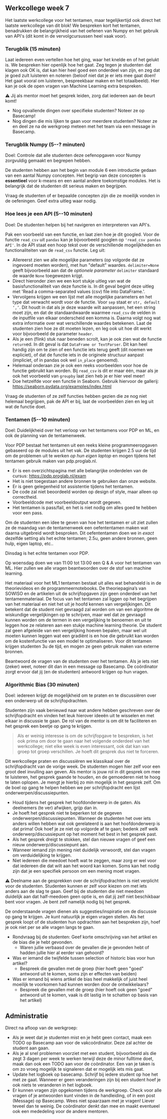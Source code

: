 ## Werkcollege week 7

Het laatste werkcollege voor het tentamen, maar tegelijkertijd ook direct het laatste werkcollege van dit blok! We bespreken kort het tentamen, benadrukken de belangrijkheid van het oefenen van Numpy en het gebruik van API's (dit komt in de vervolgcursussen heel vaak voor). 

### Terugblik (15 minuten)

Laat iedereen even vertellen hoe het ging, waar het knelde en of het gelukt is. We bespreken hier openlijk hoe het gaat. Zeg tegen je studenten dat klagen ook OK is, dat kan hier heel goed een onderdeel van zijn, en zeg dat je goed zult luisteren en noteren (beloof niet dat je er iets mee gaat doen! Het gaat vooral om luisteren, bespreekbaar maken en het totaalbeeld). Hier kan je ook de open vragen van Machine Learning extra bespreken.

⚠️ Jij als mentor moet het gesprek leiden, zorg dat iedereen aan de beurt komt!

- Nog opvallende dingen over specifieke studenten? Noteer ze op Basecamp!
- Nog dingen die mis lijken te gaan voor meerdere studenten? Noteer ze en deel ze na de werkgroep meteen met het team via een message in Basecamp.

### Terugblik Numpy (5--? minuten)

Doel: Controle dat alle studenten deze oefenopgaven voor Numpy zorgvuldig gemaakt en begrepen hebben.

De studenten hebben aan het begin van module 6 een introductie gedaan van een aantal Numpy concepten. Het begrip van deze concepten is **essentieel** voor k-means en een aantal andere toekomstige modules. Het is belangrijk dat de studenten dit serieus maken en begrijpen.

Vraag de studenten of er bepaalde concepten zijn die ze moeilijk vonden in de oefeningen. Geef extra uitleg waar nodig.

### Hoe lees je een API (5--10 minuten)

Doel: De studenten helpen bij het navigeren en interpreteren van API's.

Pak een voorbeeld van een functie, en laat zien hoe je dit googled. Voor de functie `read_csv` uit `pandas` kan je bijvoorbeeld googlen op `'read_csv pandas API'`. In de API staat een hoop tekst over de verschillende mogelijkheden en functionaliteiten van de `read_csv` functie. Leg uit:

- Allereerst zien we alle mogelijke parameters (op volgorde dat ze ingevoerd moeten worden), met hun "default" waardes. `delimiter=None` geeft bijvoorbeeld aan dat de _optionele parameter_ `delimiter` standaard de waarde `None` toegewezen krijgt.
- Direct hieronder zien we een kort stukje uitleg van wat de basisfunctionaliteit van deze functie is. In dit geval begint deze uitleg met 'Read a comma-separated values (csv) file into DataFrame.'.
- Vervolgens krijgen we een lijst met alle mogelijke parameters en het type dat verwacht wordt voor de functie. Voor `sep` staat er `str, default ‘,’`. Dit houdt in dat als je deze waarde wilt aanpassen, het een string moet zijn, en dat de standaardwaarde waarmee `read_csv` de velden in de inputfile van elkaar onderscheid een komma is. Daarna volgt nog wat extra informatie over wat verschillende waardes betekenen. Laat de studenten zien hoe ze dit moeten lezen, en leg ook uit hoe dit werkt voor bijvoorbeeld de parameter `header`.
- Als je een (flink) stuk naar beneden scrolt, kan je ook zien wat de functie `return`ed. In dit geval is dat `DataFrame or TextParser`. Dit kan heel handig zijn om te zien of een functie iets terug geeft (dit noemen we expliciet), of dat de functie iets in de originele structuur aanpast (impliciet, of in pandas ook wel `in_place` genoemd).
- Helemaal onderaan zie je ook een reeks voorbeelden voor hoe de functie gebruikt kan worden. Bij `read_csv` is dit er maar één, maar als je ook het voorbeeld van `groupby` laat zien heb je er hier veel meer!
- Doe hetzelfde voor een functie in Seaborn. Gebruik hiervoor de gallerij: <https://seaborn.pydata.org/examples/index.html>

Vraag de studenten of ze zelf functies hebben gezien die ze nog niet helemaal begrijpen, pak de API er bij, laat de voorbeelden zien en leg uit wat de functie doet.

### Tentamen (5--10 minuten)

Doel: Duidelijkheid over het verloop van het tentamens voor PDP en ML, en ook de planning van de tentamenweek.

Voor PDP bestaat het tentamen uit een reeks kleine programmeeropgaven gebaseerd op de modules uit het vak. De studenten krijgen 2.5 uur de tijd om de problemen uit te werken _op hun eigen laptop_ en mogen tijdens het tentamen gebruik maken van pdp.proglab.nl.

- Er is een overzichtspagina met alle belangrijke onderdelen van de cursus: <https://pdp.proglab.nl/exam>
- Het is niet toegestaan andere bronnen te gebruiken dan onze website.
- Er is geen gelegenheid tot assistentie tijdens het tentamen.
- De code zal niet beoordeeld worden op design of style, maar alleen op correctheid.
- Voorbeeldcode met voorbeeldoutput wordt gegeven.
- Het tentamen is pass/fail, en het is niet nodig om alles goed te hebben voor een pass.

Om de studenten een idee te geven van hoe het tentamen er uit ziet zullen ze de maandag van de tentamenweek een oefententamen maken wat daarna uitgebreid wordt besproken. Dit oefententamen doen we in _exact_ dezelfde setting als het echte tentamen; 2.5u, geen andere bronnen, geen hulp, eigen laptop, etc..

Dinsdag is het echte tentamen voor PDP.

Op woensdag doen we van 11:00 tot 13:00 een Q & A voor het tentamen van ML. Hier zullen we alle vragen beantwoorden over de stof van machine learning.

Het materiaal voor het ML1 tentamen bestaat uit alles wat behandeld is in de theorievideos en de programmeernotebooks. De theoriepagina’s van SOWISO en de artikelen uit de schrijfopgaven zijn geen onderdeel van het tentamenmateriaal. De focus van het tentamen zal liggen op het begrijpen van het materiaal en niet het uit je hoofd kennen van vergelijkingen. Dit betekent dat de student niet gevraagd zal worden om van een algoritme de wiskundige vergelijkingen op te schrijven, maar wel dat ze gevraagd kunnen worden om de termen in een vergelijking te benoemen en uit te leggen hoe ze relateren aan een stukje machine learning theorie. De student zal geen afgeleide van een vergelijking hoeven bepalen, maar wel uit moeten kunnen leggen wat een gradiënt is en hoe die gebruikt kan worden om de kostenfunctie van een model te optimaliseren. Voor dit tentamen krijgen studenten 3u de tijd, en mogen ze geen gebruik maken van externe bronnen.

Beantwoord de vragen van de studenten over het tentamen. Als je iets niet (zeker) weet, noteer dit dan in een message op Basecamp. De coördinator zorgt ervoor dat jij (en de studenten) antwoord krijgen op hun vragen.

### Algorithmic Bias (30 minuten)

Doel: iedereen krijgt de mogelijkheid om te praten en te discussiëren over een onderwerp uit de schrijfopdrachten.

Studenten zijn vaak benieuwd naar wat andere hebben geschreven over de schrijfopdracht en vinden het leuk hierover ideeën uit te wisselen en met elkaar in discussie te gaan. De rol van de mentor is om dit te faciliteren en het gesprek een beetje op gang te krijgen.

> Als er weinig interesse is om de schrijfopgave te bespreken, is het ook prima om door te gaan naar het volgende onderdeel van het werkcollege; niet elke week is even interessant, ook dat kan van groep tot groep verschillen. Je hoeft dit gesprek dus niet te forceren.

Dit werkcollege praten en discussiëren we klassikaal over de schrijfopdracht van de vorige week. De studenten mogen hier zelf voor een groot deel invulling aan geven. Als mentor is jouw rol in dit gesprek om mee te luisteren, het gesprek gaande te houden, en de gemoederen niet te hoog te laten oplopen. Je mengt je hierbij zo min mogelijk in het gesprek zelf. Om de boel op gang te helpen hebben we per schrijfopdracht een lijst onderwerpen/discussiepunten.

- Houd tijdens het gesprek het hoofdonderwerp in de gaten. Als deelnemers (te ver) afwijken, grijp dan in.
- Je hoeft het gesprek niet te beperken tot de gegeven onderwerpen/discussiepunten. Wanneer de studenten het over iets anders willen hebben wat ook gerelateerd is aan het hoofdonderwerp is dat prima! Ook hoef je ze niet op volgorde af te gaan; bedenk zelf welk onderwerp/discussiepunt op het moment het best in het gesprek past.
- Als het gesprek dreigt te stokken, stel dan nieuwe vragen of geef een nieuw onderwerp/discussiepunt aan.
- Wanneer iemand zijn mening niet duidelijk verwoordt, stel dan vragen om verduidelijking te krijgen.
- Niet iedereen die meedoet hoeft wat te zeggen, maar zorg er wel voor dat iedereen die dat wilt aan het woord kan komen. Soms kan het nodig zijn dat je een specifiek persoon om een mening moet vragen.

⚠️ Deelname aan de gesprekken over de schrijfopdrachten is niet verplicht voor de studenten. Studenten kunnen er zelf voor kiezen om met iets anders aan de slag te gaan. Geef bij de studenten die niet meedoen duidelijk aan dat half-meedoen geen optie is, en dat jij zelf niet beschikbaar bent voor vragen. Je bent zelf namelijk nodig bij het gesprek.

De onderstaande vragen dienen als suggesties/inspiratie om de discussie op gang te krijgen. Je kunt natuurlijk je eigen vragen stellen. Als het gesprek loopt of de studenten hun opdrachten aan het bespreken zijn, hoef je ook niet per se alle vragen langs te gaan.

- Rondvraag bij de studenten: Geef korte omschrijving van het artikel en de bias die je hebt gevonden.
    - Waren jullie verbaasd over de gevallen die je gevonden hebt of hadden jullie hier al eerder van gehoord?
- Was er iemand die twijfelde tussen selection of historic bias voor hun artikel?
    - Bespreek die gevallen met de groep (hier hoeft geen "goed" antwoord uit te komen, soms zijn er effecten van beiden)
- Was er iemand bij wiens artikel de bias heel makkelijk of juist heel moeilijk te voorkomen had kunnen worden door de ontwikkelaars?
    - Bespreek die gevallen met de groep (hier hoeft ook geen "goed" antwoord uit te komen, vaak is dit lastig in te schatten op basis van het artikel)

## Administratie

Direct na afloop van de werkgroep:

- Als je weet dat je studenten mist en je hebt geen contact, maak een TODO op Basecamp aan voor de vakcoördinator. Deze zal achter de student aan gaan.
- Als je al snel problemen voorziet met een student, bijvoorbeeld als die zegt 3 dagen per week te werken terwijl deze de minor fulltime doet, maak dan ook een TODO aan voor de coördinator. Een van je taken is om zo vroeg mogelijk te signaleren dat er mogelijk iets mis gaat.
- Update het logboek op basecamp. Schrijf bij iedere student op hoe het met ze gaat. Wanneer er geen veranderingen zijn bij een student hoef je ook niets te veranderen in het logboek.
- Er kunnen vragen zijn opgekomen tijdens de werkgroep. Check voor alle vragen of je antwoorden kunt vinden in de handleiding, of in een post (Message) op Basecamp. Wees niet spaarzaam met je vragen! Liever teveel dan te weinig. De coördinator denkt dan mee en maakt eventueel ook een mededeling voor de andere mentoren.
